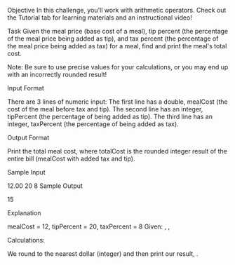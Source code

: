 Objective
In this challenge, you'll work with arithmetic operators. Check out the Tutorial tab for learning materials and an instructional video!

Task
Given the meal price (base cost of a meal), tip percent (the percentage of the meal price being added as tip), and tax percent (the percentage of the meal price being added as tax) for a meal, find and print the meal's total cost.

Note: Be sure to use precise values for your calculations, or you may end up with an incorrectly rounded result!

Input Format

There are 3 lines of numeric input:
The first line has a double, mealCost (the cost of the meal before tax and tip).
The second line has an integer, tipPercent (the percentage of  being added as tip).
The third line has an integer, taxPercent (the percentage of  being added as tax).

Output Format

Print the total meal cost, where totalCost is the rounded integer result of the entire bill (mealCost with added tax and tip).

Sample Input

12.00
20
8
Sample Output

15

Explanation

mealCost = 12, tipPercent = 20, taxPercent = 8
Given:
, , 

Calculations:




We round  to the nearest dollar (integer) and then print our result, .
